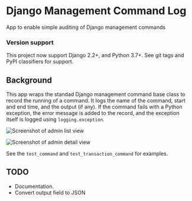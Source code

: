 # Django Management Command Log

App to enable simple auditing of Django management commands

### Version support

This project now support Django 2.2+, and Python 3.7+.
See git tags and PyPI classifiers for support.

## Background

This app wraps the standad Django management command base class to record the
running of a command. It logs the name of the command, start and end time, and
the output (if any). If the command fails with a Python exception, the error
message is added to the record, and the exception itself is logged using
`logging.exception`.

![Screenshot of admin list
view](https://github.com/yunojuno/django-management-command-log/blob/master/screenshots/list-view.png)

![Screenshot of admin detail
view](https://github.com/yunojuno/django-management-command-log/blob/master/screenshots/detail-view.png)

See the `test_command` and `test_transaction_command` for examples.

## TODO

* Documentation.
* Convert output field to JSON
